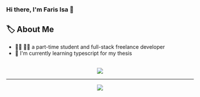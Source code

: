 <!-- markdownlint-disable -->

### Hi there, I'm Faris Isa 👋

## 🏷️ About Me
- 👨‍💻 👨‍🎓 a part-time student and full-stack freelance developer 
- 🌱 I'm currently learning typescript for my thesis  

<br>

<div align="center">
  <img src="https://lanyard.cnrad.dev/api/369455651698507779?theme=light&bg=fcead7&hideDiscrim=true" align="center" />
  <hr>
  <img src="https://github-readme-stats.vercel.app/api?username=faris-isa&show_icons=true&count_private=true" align="center" />
</div>
